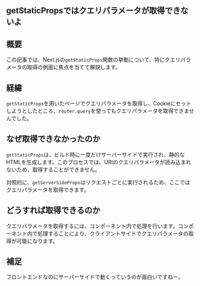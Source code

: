 ## getStaticPropsではクエリパラメータが取得できないよ

## 概要
この記事では、Next.jsの`getStaticProps`関数の挙動について、特にクエリパラメータの取得の側面に焦点を当てて解説します。

## 経緯
`getStaticProps`を用いたページでクエリパラメータを取得し、Cookieにセットしようとしたところ、`router.query`を使ってもクエリパラメータを取得できませんでした。

## なぜ取得できなかったのか
`getStaticProps`は、ビルド時に一度だけサーバーサイドで実行され、静的なHTMLを生成します。このプロセスでは、URIのクエリパラメータが読み込まれないため、取得することができません。

対照的に、`getServerSideProps`はリクエストごとに実行されるため、ここではクエリパラメータを取得できます。

## どうすれば取得できるのか
クエリパラメータを取得するには、コンポーネント内で処理を行います。コンポーネント内で処理することにより、クライアントサイドでクエリパラメータの取得が可能になります。

## 補足
フロントエンドなのにサーバーサイドで動くっていうのが面白いですねー。
